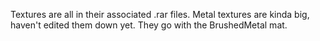 Textures are all in their associated .rar files. Metal textures are kinda big, haven't edited them down yet. They go with the BrushedMetal mat.
